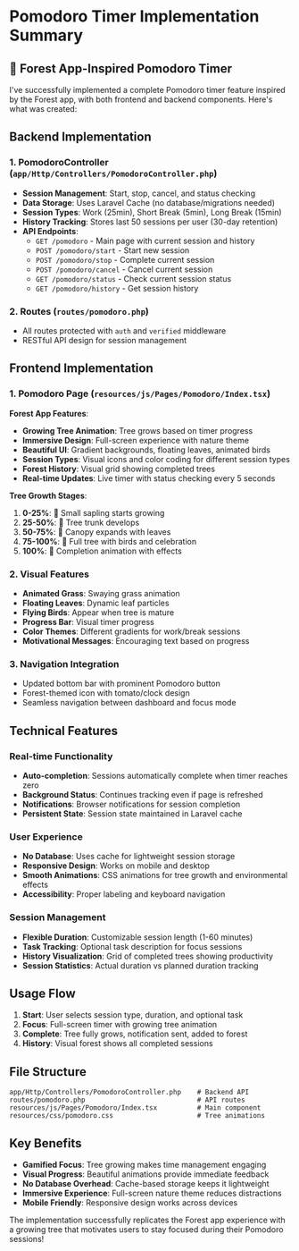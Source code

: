 # Pomodoro Timer Implementation Summary

## 🌳 Forest App-Inspired Pomodoro Timer

I've successfully implemented a complete Pomodoro timer feature inspired by the Forest app, with both frontend and backend components. Here's what was created:

## Backend Implementation

### 1. PomodoroController (`app/Http/Controllers/PomodoroController.php`)
- **Session Management**: Start, stop, cancel, and status checking
- **Data Storage**: Uses Laravel Cache (no database/migrations needed)
- **Session Types**: Work (25min), Short Break (5min), Long Break (15min)
- **History Tracking**: Stores last 50 sessions per user (30-day retention)
- **API Endpoints**:
  - `GET /pomodoro` - Main page with current session and history
  - `POST /pomodoro/start` - Start new session
  - `POST /pomodoro/stop` - Complete current session
  - `POST /pomodoro/cancel` - Cancel current session
  - `GET /pomodoro/status` - Check current session status
  - `GET /pomodoro/history` - Get session history

### 2. Routes (`routes/pomodoro.php`)
- All routes protected with `auth` and `verified` middleware
- RESTful API design for session management

## Frontend Implementation

### 1. Pomodoro Page (`resources/js/Pages/Pomodoro/Index.tsx`)
**Forest App Features**:
- **Growing Tree Animation**: Tree grows based on timer progress
- **Immersive Design**: Full-screen experience with nature theme
- **Beautiful UI**: Gradient backgrounds, floating leaves, animated birds
- **Session Types**: Visual icons and color coding for different session types
- **Forest History**: Visual grid showing completed trees
- **Real-time Updates**: Live timer with status checking every 5 seconds

**Tree Growth Stages**:
1. **0-25%**: 🌱 Small sapling starts growing
2. **25-50%**: 🌿 Tree trunk develops
3. **50-75%**: 🌳 Canopy expands with leaves
4. **75-100%**: 🌲 Full tree with birds and celebration
5. **100%**: 🎉 Completion animation with effects

### 2. Visual Features
- **Animated Grass**: Swaying grass animation
- **Floating Leaves**: Dynamic leaf particles
- **Flying Birds**: Appear when tree is mature
- **Progress Bar**: Visual timer progress
- **Color Themes**: Different gradients for work/break sessions
- **Motivational Messages**: Encouraging text based on progress

### 3. Navigation Integration
- Updated bottom bar with prominent Pomodoro button
- Forest-themed icon with tomato/clock design
- Seamless navigation between dashboard and focus mode

## Technical Features

### Real-time Functionality
- **Auto-completion**: Sessions automatically complete when timer reaches zero
- **Background Status**: Continues tracking even if page is refreshed
- **Notifications**: Browser notifications for session completion
- **Persistent State**: Session state maintained in Laravel cache

### User Experience
- **No Database**: Uses cache for lightweight session storage
- **Responsive Design**: Works on mobile and desktop
- **Smooth Animations**: CSS animations for tree growth and environmental effects
- **Accessibility**: Proper labeling and keyboard navigation

### Session Management
- **Flexible Duration**: Customizable session length (1-60 minutes)
- **Task Tracking**: Optional task description for focus sessions
- **History Visualization**: Grid of completed trees showing productivity
- **Session Statistics**: Actual duration vs planned duration tracking

## Usage Flow

1. **Start**: User selects session type, duration, and optional task
2. **Focus**: Full-screen timer with growing tree animation
3. **Complete**: Tree fully grows, notification sent, added to forest
4. **History**: Visual forest shows all completed sessions

## File Structure
```
app/Http/Controllers/PomodoroController.php    # Backend API
routes/pomodoro.php                            # API routes
resources/js/Pages/Pomodoro/Index.tsx          # Main component
resources/css/pomodoro.css                     # Tree animations
```

## Key Benefits
- **Gamified Focus**: Tree growing makes time management engaging
- **Visual Progress**: Beautiful animations provide immediate feedback
- **No Database Overhead**: Cache-based storage keeps it lightweight
- **Immersive Experience**: Full-screen nature theme reduces distractions
- **Mobile Friendly**: Responsive design works across devices

The implementation successfully replicates the Forest app experience with a growing tree that motivates users to stay focused during their Pomodoro sessions!

